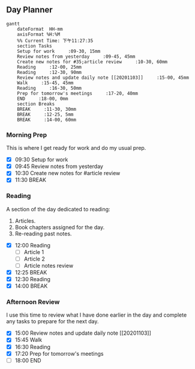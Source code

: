 ## Day Planner
```mermaid
gantt
    dateFormat  HH-mm
    axisFormat %H:%M
    %% Current Time: 下午11:27:35
    section Tasks
    Setup for work     :09-30, 15mm
    Review notes from yesterday     :09-45, 45mm
    Create new notes for #35;article review     :10-30, 60mm
    Reading     :12-00, 25mm
    Reading     :12-30, 90mm
    Review notes and update daily note [[20201103]]     :15-00, 45mm
    Walk     :15-45, 45mm
    Reading     :16-30, 50mm
    Prep for tomorrow's meetings     :17-20, 40mm
    END     :18-00, 0mm
    section Breaks
    BREAK     :11-30, 30mm
    BREAK     :12-25, 5mm
    BREAK     :14-00, 60mm
```

### Morning Prep

This is where I get ready for work and do my usual prep.

- [x] 09:30 Setup for work
- [x] 09:45 Review notes from yesterday
- [x] 10:30 Create new notes for #article review
- [x] 11:30 BREAK

### Reading

A section of the day dedicated to reading:

1. Articles.
2. Book chapters assigned for the day.
3. Re-reading past notes.
   
- [x] 12:00 Reading
  - [ ] Article 1
  - [ ] Article 2
  - [ ] Article notes review
- [x] 12:25 BREAK
- [x] 12:30 Reading
- [x] 14:00 BREAK

### Afternoon Review

I use this time to review what I have done earlier in the day and complete any tasks to prepare for the next day.

- [x] 15:00 Review notes and update daily note [[20201103]]
- [x] 15:45 Walk
- [x] 16:30 Reading
- [x] 17:20 Prep for tomorrow's meetings
- [ ] 18:00 END